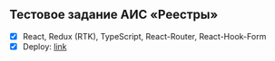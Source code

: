## Тестовое задание АИС «Реестры»

- [x] React, Redux (RTK), TypeScript, React-Router, React-Hook-Form
- [x] Deploy: [link](https://reqistries-app.netlify.app/)